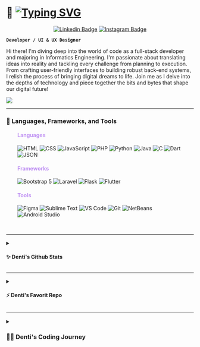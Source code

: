 # 💜 [![Typing SVG](https://readme-typing-svg.demolab.com?font=DM+Serif+Display&size=25&pause=1000&color=70a5fd&background=7B85FF00&vCenter=true&random=false&width=435&height=25&lines=Rr.+Denti+Nurramadhona)](https://git.io/typing-svg)
<div style="text-align: center">

[![Linkedin Badge](https://img.shields.io/badge/LinkedIn-0077B5?style=for-the-badge&logo=linkedin&logoColor=white)](https://www.linkedin.com/in/rr-denti-nurramadhona-436b3b172/)
[![Instagram Badge](https://img.shields.io/badge/Instagram-FF8C00?style=for-the-badge&logo=instagram&logoColor=white)](https://www.instagram.com/rrdenti/)
</div>

**`Developer / UI & UX Designer`**

Hi there! I'm diving deep into the world of code as a full-stack developer and majoring in Informatics Engineering. I'm passionate about translating ideas into reality and tackling every challenge from planning to execution. From crafting user-friendly interfaces to building robust back-end systems, I relish the process of bringing digital dreams to life. Join me as I delve into the depths of technology and piece together the bits and bytes that shape our digital future!


![](https://komarev.com/ghpvc/?username=rrdentin&style=flat-square&color=bf91f3)

---

### 🧰 Languages, Frameworks, and Tools
<div style="margin-left: 30px;">

#### <span style="color:#bf91f3;">Languages</span>
![HTML](https://img.shields.io/badge/HTML-E34F26?style=for-the-badge&logo=html5&logoColor=white)
![CSS](https://img.shields.io/badge/CSS-1572B6?style=for-the-badge&logo=css3&logoColor=white)
![JavaScript](https://img.shields.io/badge/JavaScript-F7DF1E?style=for-the-badge&logo=javascript&logoColor=black)
![PHP](https://img.shields.io/badge/PHP-777BB4?style=for-the-badge&logo=php&logoColor=white)
![Python](https://img.shields.io/badge/Python-3776AB?style=for-the-badge&logo=python&logoColor=white)
![Java](https://img.shields.io/badge/Java-007396?style=for-the-badge&logo=java&logoColor=white)
![C](https://img.shields.io/badge/C-A8B9CC?style=for-the-badge&logo=c&logoColor=white)
![Dart](https://img.shields.io/badge/Dart-0175C2?style=for-the-badge&logo=dart&logoColor=white)
![JSON](https://img.shields.io/badge/Json-F08000?style=for-the-badge&logo=json&logoColor=white)


#### <span style="color:#bf91f3;">Frameworks</span>
![Bootstrap 5](https://img.shields.io/badge/Bootstrap-563D7C?style=for-the-badge&logo=bootstrap&logoColor=white)
![Laravel](https://img.shields.io/badge/Laravel-FF2D20?style=for-the-badge&logo=laravel&logoColor=white)
![Flask](https://img.shields.io/badge/Flask-000000?style=for-the-badge&logo=flask&logoColor=white)
![Flutter](https://img.shields.io/badge/Flutter-02569B?style=for-the-badge&logo=flutter&logoColor=white)


#### <span style="color:#bf91f3;">Tools</span>
![Figma](https://img.shields.io/badge/Figma-F24E1E?style=for-the-badge&logo=figma&logoColor=white)
![Sublime Text](https://img.shields.io/badge/Sublime_Text-FF9800?style=for-the-badge&logo=sublime-text&logoColor=white)
![VS Code](https://img.shields.io/badge/VS_Code-007ACC?style=for-the-badge&logo=visual-studio-code&logoColor=white)
![Git](https://img.shields.io/badge/Git-F05032?style=for-the-badge&logo=git&logoColor=white)
![NetBeans](https://img.shields.io/badge/NetBeans-1B6AC6?style=for-the-badge&logo=apache-netbeans-ide&logoColor=white)
![Android Studio](https://img.shields.io/badge/Android_Studio-3DDC84?style=for-the-badge&logo=android-studio&logoColor=white)
</div>
<br />

<hr>
<details>
<summary>
    <h4>✨ Denti's Github Stats</h4>
  </summary>
<a href="https://github.com/anuraghazra/github-readme-stats"><img align="center" src="https://github-readme-stats.vercel.app/api?username=rrdentin&show_icons=true&include_all_commits=true&theme=tokyonight&hide_border=true&bg_color=00000000&hide=stars,rank&hide_rank=true" alt="Denti's github stats" /></a>  <a href="https://github.com/anuraghazra/github-readme-stats"><img align="center" src="https://github-readme-stats.vercel.app/api/top-langs/?username=rrdentin&layout=compact&theme=tokyonight&bg_color=00000000&hide_border=true" />
</a> 
</details>

-------
<details>
<summary>
    <h4>⚡ Denti's Favorit Repo</h4>
  </summary>

[![Readme Card](https://github-readme-stats.vercel.app/api/pin/?username=rrdentin&repo=Proyek1Kelompok2_2F&hide=stars&layout=compact&theme=one_dark_pro#gh-dark-mode-only)](https://github.com/rrdentin/Proyek1Kelompok2_2F#gh-dark-mode-only) 

[![Readme Card](https://github-readme-stats.vercel.app/api/pin/?username=rrdentin&repo=Proyek1Kelompok2_2F&hide=stars&layout=compact&theme=catppuccin_latte#gh-light-mode-only)](https://github.com/rrdentin/Proyek1Kelompok2_2F#gh-light-mode-only) 

[![Readme Card](https://github-readme-stats.vercel.app/api/pin/?username=rrdentin&repo=Vocabulary-Notebook&layout=compact&theme=one_dark_pro#gh-dark-mode-only)](https://github.com/rrdentin/Vocabulary-Notebook#gh-dark-mode-only)

[![Readme Card](https://github-readme-stats.vercel.app/api/pin/?username=rrdentin&repo=Vocabulary-Notebook&layout=compact&theme=catppuccin_latte#gh-light-mode-only)](https://github.com/rrdentin/Vocabulary-Notebook#gh-light-mode-only)
</details>

-----
<details>
  <summary>
    <h3>👩‍💻 Denti's Coding Journey</h3>
  </summary>
  <div style="text-align: justify; margin-left: 30px;">
    <p>
      As an informatics engineering student, my coding journey seamlessly blends technology and creativity. From initial exploration to practical applications, I've crafted solutions with a keen focus on positive social impact. Projects like 'PYP BaliCraft' showcase my commitment to UI/UX design for local craftsmanship promotion. The UI/UX event advertising platform and Sparta Vocabulary Notebook Website demonstrate my problem-solving skills and dedication to educational enhancement. Creating a streamlined student registration system at "PPDB Sekolah Anak Saleh Malang" emphasized the practical applications of technology in education. The 'Pet Adopt' project reflects my commitment to socially impactful initiatives. Additionally, my active participation in bootcamps, spanning website development, UI/UX, and mobile development, underscores my proactive approach to continuous learning. Each endeavor contributes to shaping my coding journey, defining me as an informatics engineering student ready for new challenges, particularly in the realms of web development.
    </p>
  </div>
</details>






